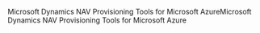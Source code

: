 <span data-ttu-id="1b317-101">Microsoft Dynamics NAV Provisioning Tools for Microsoft Azure</span><span class="sxs-lookup"><span data-stu-id="1b317-101">Microsoft Dynamics NAV Provisioning Tools for Microsoft Azure</span></span>